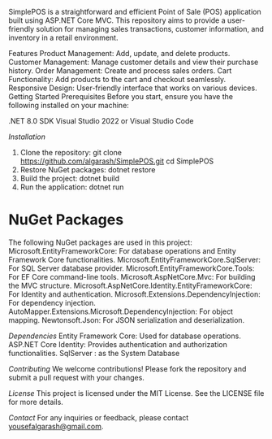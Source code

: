 SimplePOS is a straightforward and efficient Point of Sale (POS) application built using ASP.NET Core MVC. This repository aims to provide a user-friendly solution for managing sales transactions, customer information, and inventory in a retail environment.

Features
Product Management: Add, update, and delete products.
Customer Management: Manage customer details and view their purchase history.
Order Management: Create and process sales orders.
Cart Functionality: Add products to the cart and checkout seamlessly.
Responsive Design: User-friendly interface that works on various devices.
Getting Started
Prerequisites
Before you start, ensure you have the following installed on your machine:

.NET 8.0 SDK
Visual Studio 2022 or Visual Studio Code

*Installation*
1. Clone the repository:
   git clone https://github.com/algarash/SimplePOS.git
   cd SimplePOS
2. Restore NuGet packages:
  dotnet restore
3. Build the project:
  dotnet build
4. Run the application:
   dotnet run
<h1>NuGet Packages</h1>
The following NuGet packages are used in this project:
Microsoft.EntityFrameworkCore: For database operations and Entity Framework Core functionalities.
Microsoft.EntityFrameworkCore.SqlServer: For SQL Server database provider.
Microsoft.EntityFrameworkCore.Tools: For EF Core command-line tools.
Microsoft.AspNetCore.Mvc: For building the MVC structure.
Microsoft.AspNetCore.Identity.EntityFrameworkCore: For Identity and authentication.
Microsoft.Extensions.DependencyInjection: For dependency injection.
AutoMapper.Extensions.Microsoft.DependencyInjection: For object mapping.
Newtonsoft.Json: For JSON serialization and deserialization.

*Dependencies*
Entity Framework Core: Used for database operations.
ASP.NET Core Identity: Provides authentication and authorization functionalities.
SqlServer : as the System Database

*Contributing*
We welcome contributions! Please fork the repository and submit a pull request with your changes.

*License*
This project is licensed under the MIT License. See the LICENSE file for more details.

*Contact*
For any inquiries or feedback, please contact yousefalgarash@gmail.com.
